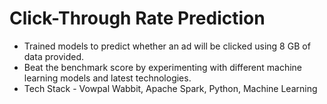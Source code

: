 # Click-Through Rate Prediction
* Trained models to predict whether an ad will be clicked using 8 GB of data provided.
* Beat the benchmark score by experimenting with different machine learning models and latest technologies.
* Tech Stack - Vowpal Wabbit, Apache Spark, Python, Machine Learning
